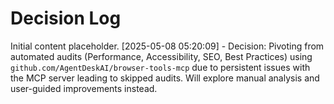 # Decision Log
Initial content placeholder.
[2025-05-08 05:20:09] - Decision: Pivoting from automated audits (Performance, Accessibility, SEO, Best Practices) using `github.com/AgentDeskAI/browser-tools-mcp` due to persistent issues with the MCP server leading to skipped audits. Will explore manual analysis and user-guided improvements instead.